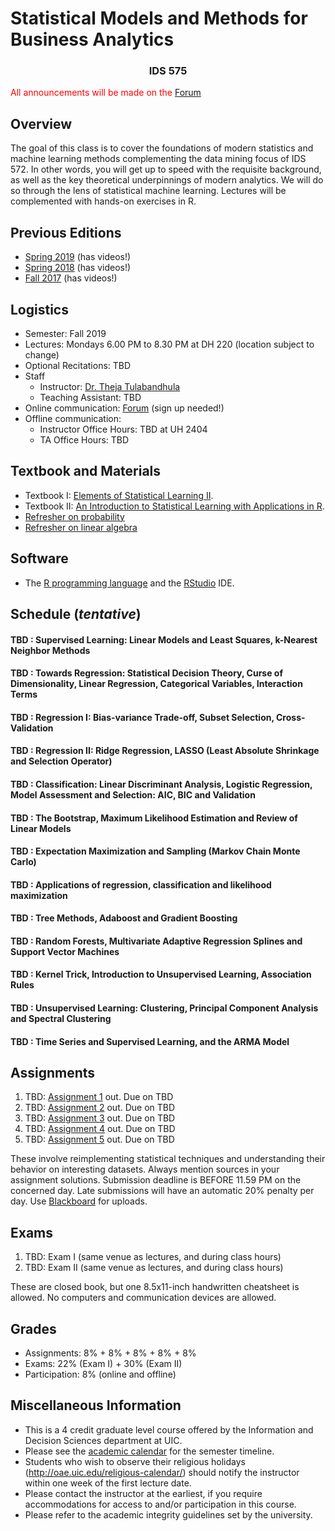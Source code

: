# Statistical Models and Methods for Business Analytics
### <center> IDS 575 </center> 


<span style="color:red">All announcements will be made on the [Forum](https://forum.chicagods.com) </span>

## Overview

The goal of this class is to cover the foundations of modern statistics and machine learning methods complementing the data mining focus of IDS 572. In other words, you will get up to speed with the requisite background, as well as the key theoretical underpinnings of modern analytics. We will do so through the lens of statistical machine learning. Lectures will be complemented with hands-on exercises in R.

## Previous Editions

 - [Spring 2019](https://chicagodatascience.github.io/s19/575/) (has videos!)
 - [Spring 2018](http://theja.org/teach/ids575s18.html) (has videos!)
 - [Fall 2017](http://theja.org/teach/ids575f17.html) (has videos!)


## Logistics

 - Semester: Fall 2019
 - Lectures: Mondays 6.00 PM to 8.30 PM at DH 220 (location subject to change)
 - Optional Recitations: TBD
 - Staff
    - Instructor: [Dr. Theja Tulabandhula](http://theja.org) 
    - Teaching Assistant: TBD
 - Online communication: [Forum](https://forum.chicagods.com) (sign up needed!)
 - Offline communication:
    - Instructor Office Hours: TBD at UH 2404
    - TA Office Hours: TBD

## Textbook and Materials

 - Textbook I: [Elements of Statistical Learning II](http://web.stanford.edu/~hastie/ElemStatLearn/).
 - Textbook II: [An Introduction to Statistical Learning with Applications in R](http://www-bcf.usc.edu/~gareth/ISL/).
 - [Refresher on probability](https://www.youtube.com/playlist?list=PLzq3B7Hh4uva2qkiTJHjWMkdg_Ng2KYgb)
 - [Refresher on linear algebra](https://www.youtube.com/playlist?list=PLzq3B7Hh4uvZpOMDIpBWtOHsgnK0LLkJ-)


## Software

 - The [R programming language](https://cran.r-project.org/index.html) and the [RStudio](https://www.rstudio.com/) IDE.
 

## Schedule (_tentative_)

#### 	TBD : Supervised Learning: Linear Models and Least Squares, k-Nearest Neighbor Methods


#### 	TBD : Towards Regression: Statistical Decision Theory, Curse of Dimensionality, Linear Regression, Categorical Variables, Interaction Terms


#### 	TBD : Regression I: Bias-variance Trade-off, Subset Selection, Cross-Validation


#### 	TBD : Regression II: Ridge Regression, LASSO (Least Absolute Shrinkage and Selection Operator)


#### 	TBD : Classification: Linear Discriminant Analysis, Logistic Regression, Model Assessment and Selection: AIC, BIC and Validation


#### 	TBD : The Bootstrap, Maximum Likelihood Estimation and Review of Linear Models


#### 	TBD : Expectation Maximization and Sampling (Markov Chain Monte Carlo) 


#### 	TBD : Applications of regression, classification and likelihood maximization


#### 	TBD : Tree Methods, Adaboost and Gradient Boosting


#### 	TBD : Random Forests, Multivariate Adaptive Regression Splines and Support Vector Machines 


#### 	TBD : Kernel Trick, Introduction to Unsupervised Learning, Association Rules 


#### 	TBD : Unsupervised Learning: Clustering, Principal Component Analysis and Spectral Clustering 


#### 	TBD : Time Series and Supervised Learning, and the ARMA Model


## Assignments

1. TBD: [Assignment 1](#) out. Due on TBD
2. TBD: [Assignment 2](#) out. Due on TBD 
3. TBD: [Assignment 3](#) out. Due on TBD
4. TBD: [Assignment 4](#) out. Due on TBD
5. TBD: [Assignment 5](#) out. Due on TBD

These involve reimplementing statistical techniques and understanding their behavior on interesting datasets. Always mention sources in your assignment solutions. Submission deadline is BEFORE 11.59 PM on the concerned day. Late submissions will have an automatic 20% penalty per day. Use [Blackboard](https://uic.blackboard.com/) for uploads.

## Exams

1. TBD: Exam I (same venue as lectures, and during class hours)
2. TBD: Exam II (same venue as lectures, and during class hours)

These are closed book, but one 8.5x11-inch handwritten cheatsheet is allowed.  No computers and communication devices are allowed.

## Grades

 - Assignments: 8% + 8% + 8% + 8% + 8% 
 - Exams: 22% (Exam I) + 30% (Exam II)
 - Participation: 8% (online and offline)

## Miscellaneous Information

 - This is a 4 credit graduate level course offered by the Information and Decision Sciences department at UIC.
 - Please see the [academic calendar](http://catalog.uic.edu/ucat/academic-calendar/) for the semester timeline.
 - Students who wish to observe their religious holidays (http://oae.uic.edu/religious-calendar/) should notify the instructor within one week of the first lecture date. 
 - Please contact the instructor at the earliest, if you require accommodations for access to and/or participation in this course.
 - Please refer to the academic integrity guidelines set by the university.
